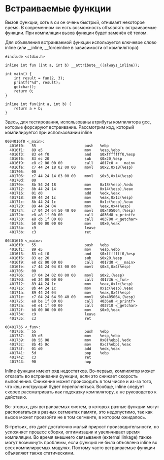 # Встраиваемые функции

Вызов функции, хоть в си он очень быстрый, отнимает некоторое время. В 
современном си есть возможность объявлять встраиваемые функции. При компиляции вызов функции будет заменён её телом.

Для объявления встраиваемой функции используется ключевое слово inline (или __inline, __forceinline в зависимости от 
компилятора)

```
#include <stdio.h>

inline int fun (int a, int b) __attribute__((always_inline));

int main() {
	int result = fun(2, 3);
	printf("%d", result);
	getchar();
	return 0;
}

inline int fun(int a, int b) {
	return a + b;
}
```

Здесь, для тестирования, использованы атрибуты компилятора gcc, которые форсируют встраивание. Рассмотрим код, который компилируется при использовании inline

```
0004016f0 <_main>:
  4016f0:	55                   	push   %ebp
  4016f1:	89 e5                	mov    %esp,%ebp
  4016f3:	83 e4 f0             	and    $0xfffffff0,%esp
  4016f6:	83 ec 20             	sub    $0x20,%esp
  4016f9:	e8 c2 00 00 00       	call   4017c0 <___main>
  4016fe:	c7 44 24 18 02 00 00 	movl   $0x2,0x18(%esp)
  401705:	00 
  401706:	c7 44 24 14 03 00 00 	movl   $0x3,0x14(%esp)
  40170d:	00 
  40170e:	8b 54 24 18          	mov    0x18(%esp),%edx
  401712:	8b 44 24 14          	mov    0x14(%esp),%eax
  401716:	01 d0                	add    %edx,%eax
  401718:	89 44 24 1c          	mov    %eax,0x1c(%esp)
  40171c:	8b 44 24 1c          	mov    0x1c(%esp),%eax
  401720:	89 44 24 04          	mov    %eax,0x4(%esp)
  401724:	c7 04 24 64 50 40 00 	movl   $0x405064,(%esp)
  40172b:	e8 a8 1f 00 00       	call   4036d8 <_printf>
  401730:	e8 cb 1f 00 00       	call   403700 <_getchar>
  401735:	b8 00 00 00 00       	mov    $0x0,%eax
  40173a:	c9                   	leave  
  40173b:	c3                   	ret
```

```
004016f0 <_main>:
  4016f0:	55                   	push   %ebp
  4016f1:	89 e5                	mov    %esp,%ebp
  4016f3:	83 e4 f0             	and    $0xfffffff0,%esp
  4016f6:	83 ec 20             	sub    $0x20,%esp
  4016f9:	e8 d2 00 00 00       	call   4017d0 <___main>
  4016fe:	c7 44 24 04 03 00 00 	movl   $0x3,0x4(%esp)
  401705:	00 
  401706:	c7 04 24 02 00 00 00 	movl   $0x2,(%esp)
  40170d:	e8 24 00 00 00       	call   401736 <_fun>
  401712:	89 44 24 1c          	mov    %eax,0x1c(%esp)
  401716:	8b 44 24 1c          	mov    0x1c(%esp),%eax
  40171a:	89 44 24 04          	mov    %eax,0x4(%esp)
  40171e:	c7 04 24 64 50 40 00 	movl   $0x405064,(%esp)
  401725:	e8 be 1f 00 00       	call   4036e8 <_printf>
  40172a:	e8 e1 1f 00 00       	call   403710 <_getchar>
  40172f:	b8 00 00 00 00       	mov    $0x0,%eax
  401734:	c9                   	leave  
  401735:	c3                   	ret    

00401736 <_fun>:
  401736:	55                   	push   %ebp
  401737:	89 e5                	mov    %esp,%ebp
  401739:	8b 55 08             	mov    0x8(%ebp),%edx
  40173c:	8b 45 0c             	mov    0xc(%ebp),%eax
  40173f:	01 d0                	add    %edx,%eax
  401741:	5d                   	pop    %ebp
  401742:	c3                   	ret    
  401743:	90                   	nop
```

Inline функции имеют ряд недостатков. Во-первых, компилятор может отказать во встраивании функции, если это снижает скорость 
выполнения. Снижение может происходить в том числе и из-за того, что кеш инструкций будет переполняться. Вообще, inline
следует скорее рассматривать как подсказку компилятору, а не руководство к действию.

Во-вторых, для встраиваемых систем, в которых разные функции могут располагаться в разных сегментах памяти, это недопустимо, так как вызов может произойти не в том сегменте, в котором ожидалось.

В-третьих, это даёт достаточно малый прирост производительности, но усложняет процесс сборки, оптимизации и увеличивает время компиляции. Во время внешнего связывания (external linkage) также могут возникнуть проблемы, если функция не была объявлена inline во всех компилируемых модулях. Поэтому часто встраиваемые функции объявляют также статическими.


